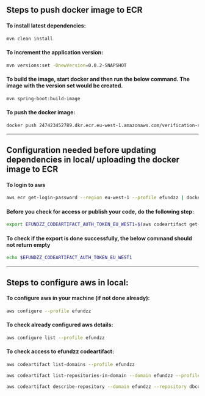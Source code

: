 ## Steps to push docker image to ECR
#### To install latest dependencies:
```bash
mvn clean install
```

#### To increment the application version:
```bash
mvn versions:set -DnewVersion=0.0.2-SNAPSHOT
```

#### To build the image, start docker and then run the below command. The image with the version set would be created.
```bash
mvn spring-boot:build-image
```

#### To push the docker image:
```bash
docker push 247423452789.dkr.ecr.eu-west-1.amazonaws.com/verification-service:0.0.2-SNAPSHOT
```

------------------------------------------------------------------------------------------

## Configuration needed before updating dependencies in local/ uploading the docker image to ECR
#### To login to aws
```bash
aws ecr get-login-password --region eu-west-1 --profile efundzz | docker login --username AWS --password-stdin 247423452789.dkr.ecr.eu-west-1.amazonaws.com
```

#### Before you check for access or publish your code, do the following step:
```bash
export EFUNDZZ_CODEARTIFACT_AUTH_TOKEN_EU_WEST1=$(aws codeartifact get-authorization-token --domain efundzz --domain-owner 247423452789 --profile efundzz --region eu-west-1 --query authorizationToken --output text)
```

#### To check if the export is done successfully, the below command should not return empty
```bash
echo $EFUNDZZ_CODEARTIFACT_AUTH_TOKEN_EU_WEST1
```

------------------------------------------------------------------------------------------

## Steps to configure aws in local:
#### To configure aws in your machine (if not done already):
```bash 
aws configure --profile efundzz
```

#### To check already configured aws details:
```bash
aws configure list --profile efundzz
```

#### To check access to efundzz codeartifact:
```bash
aws codeartifact list-domains --profile efundzz
```
```bash
aws codeartifact list-repositories-in-domain --domain efundzz --profile efundzz 
```
```bash
aws codeartifact describe-repository --domain efundzz --repository dbconnect --profile efundzz
```

